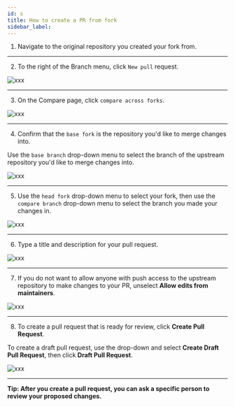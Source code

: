 ```yaml
---
id: s
title: How to create a PR from fork
sidebar_label:
---
```



1. Navigate to the original repository you created your fork from.

---

2. To the right of the Branch menu, click `New pull` request.


<!-- pull-request-start-review-button -->


![xxx](https://raw.githubusercontent.com/ChickenKyiv/awesome-git-article/master/img/commands/pull-request-start-review-button.png)

---


3. On the Compare page, click `compare across forks`.


<!-- compare-across-forks-link -->

![xxx](https://raw.githubusercontent.com/ChickenKyiv/awesome-git-article/master/img/commands/compare-across-forks-link.png)

---

4. Confirm that the `base fork` is the repository you'd like to merge changes into.

Use the `base branch` drop-down menu to select the branch of the upstream repository you'd like to merge changes into.


<!-- choose-base-fork-and-branch -->

![xxx](https://raw.githubusercontent.com/ChickenKyiv/awesome-git-article/master/img/commands/choose-base-fork-and-branch.png)

---


5. Use the `head fork` drop-down menu to select your fork, then use the
`compare branch` drop-down menu to select the branch you made your changes in.


<!-- choose-head-fork-compare-branch (1) -->

![xxx](https://raw.githubusercontent.com/ChickenKyiv/awesome-git-article/master/img/commands/choose-head-fork-compare-branch.png)

---


6. Type a title and description for your pull request.


<!-- pullrequest-description -->

![xxx](https://raw.githubusercontent.com/ChickenKyiv/awesome-git-article/master/img/commands/pullrequest-description.png)


---

7. If you do not want to allow anyone with push access to the upstream repository to make changes to your PR, unselect **Allow edits from maintainers**.


<!-- allow-maintainers-to-make-edits (1) -->
![xxx](https://raw.githubusercontent.com/ChickenKyiv/awesome-git-article/master/img/commands/allow-maintainers-to-make-edits.png)


---


8. To create a pull request that is ready for review, click **Create Pull Request**.


To create a draft pull request, use the drop-down and select **Create Draft Pull Request**, then click **Draft Pull Request**.


<!-- pullrequest-send -->

![xxx](https://raw.githubusercontent.com/ChickenKyiv/awesome-git-article/master/img/commands/pullrequest-send.png)

---

**Tip: After you create a pull request, you can ask a specific person to review your proposed changes.**
